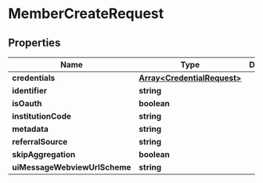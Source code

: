 # MemberCreateRequest

## Properties
Name | Type | Description | Notes
------------ | ------------- | ------------- | -------------
**credentials** | [**Array&lt;CredentialRequest&gt;**](CredentialRequest.md) |  | [optional] 
**identifier** | **string** |  | [optional] 
**isOauth** | **boolean** |  | [optional] 
**institutionCode** | **string** |  | 
**metadata** | **string** |  | [optional] 
**referralSource** | **string** |  | [optional] 
**skipAggregation** | **boolean** |  | [optional] 
**uiMessageWebviewUrlScheme** | **string** |  | [optional] 


